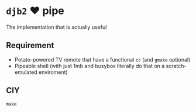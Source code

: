 # `djb2` ❤ pipe

The implementation that is actually useful

## Requirement

- Potato-powered TV remote that have a functional `cc` (and `gmake` optional)
- Pipeable shell (with just 1mb and busybox literally do that on a scratch-emulated enviroment)

## CIY

`make`